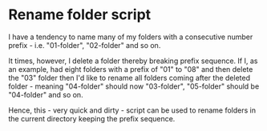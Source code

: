 # Rename folder script
I have a tendency to name many of my folders with a consecutive number prefix - i.e. "01-folder", "02-folder" and so on.

It times, however, I delete a folder thereby breaking prefix sequence. If I, as an example, had eight folders with a prefix of "01" to "08" and then delete the "03" folder then I'd like to rename all folders coming after the deleted folder - meaning "04-folder" should now "03-folder", "05-folder" should be "04-folder" and so on.

Hence, this - very quick and dirty - script can be used to rename folders in the current directory keeping the prefix sequence.

